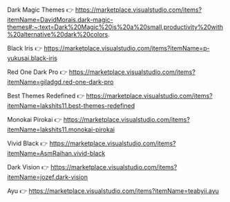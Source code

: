 Dark Magic Themes 👉
https://marketplace.visualstudio.com/items?itemName=DavidMorais.dark-magic-themes#:~:text=Dark%20Magic%20is%20a%20small,productivity%20with%20alternative%20dark%20colors.

Black Iris 👉
https://marketplace.visualstudio.com/items?itemName=p-yukusai.black-iris

Red One Dark Pro 👉
https://marketplace.visualstudio.com/items?itemName=giladgd.red-one-dark-pro

Best Themes Redefined 👉
https://marketplace.visualstudio.com/items?itemName=lakshits11.best-themes-redefined

Monokai Pirokai 👉
https://marketplace.visualstudio.com/items?itemName=lakshits11.monokai-pirokai

Vivid Black 👉
https://marketplace.visualstudio.com/items?itemName=AsmRaihan.vivid-black

Dark Vision 👉
https://marketplace.visualstudio.com/items?itemName=jozef.dark-vision

Ayu 👉
https://marketplace.visualstudio.com/items?itemName=teabyii.ayu
